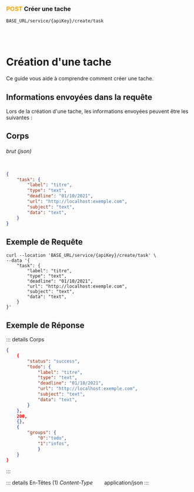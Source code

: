 ### <span style="color:orange">POST</span> Créer une tache

````
BASE_URL/service/{apiKey}/create/task
````

<br/> <br/> 

# Création d'une tache
Ce guide vous aide à comprendre comment créer une tache.


## Informations envoyées dans la requête

Lors de la création d'une tache, les informations envoyées peuvent être les suivantes :


## Corps

###### brut (json)


```json

{
    "task": {
        "label": "titre",
        "type": "text",
        "deadline": "01/10/2021",
        "url": "http://localhost:exemple.com",
        "subject": "text",
        "data": "text",
    }
}
```

## Exemple de Requête

```curl
curl --location 'BASE_URL/service/{apiKey}/create/task' \
--data '{
    "task": {
        "label": "titre",
        "type": "text",
        "deadline": "01/10/2021",
        "url": "http://localhost:exemple.com",
        "subject": "text",
        "data": "text",
    }
}'

```


## Exemple de Réponse

::: details Corps  

```json
{
    {
        "status": "success",
        "todo": {
            "label": "titre",
            "type": "text",
            "deadline": "01/10/2021",
            "url": "http://localhost:exemple.com",
            "subject": "text",
            "data": "text",
        }
    },
    200,
    {},
    {
        "groups": {
            "0":"todo", 
            "1":"infos", 
            }
    }
}
```
:::


::: details En-Têtes (1)
 *Content-Type*    &nbsp;&nbsp;&nbsp;&nbsp;&nbsp;&nbsp;     application/json
:::
